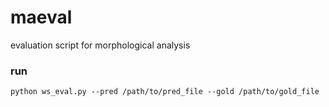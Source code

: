 # maeval
evaluation script for morphological analysis

### run
`python ws_eval.py --pred /path/to/pred_file --gold /path/to/gold_file`
